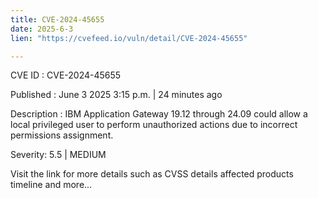 ```yaml
---
title: CVE-2024-45655
date: 2025-6-3
lien: "https://cvefeed.io/vuln/detail/CVE-2024-45655"

---
```


CVE ID : CVE-2024-45655

Published :  June 3
2025
3:15 p.m. | 24 minutes ago

Description : IBM Application Gateway 19.12 through 24.09 could allow a local privileged user to perform unauthorized actions due to incorrect permissions assignment.

Severity: 5.5 | MEDIUM

Visit the link for more details
such as CVSS details
affected products
timeline
and more...
